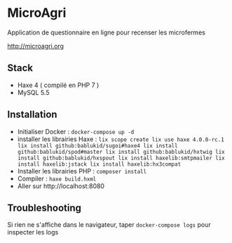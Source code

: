 # MicroAgri

Application de questionnaire en ligne pour recenser les microfermes

http://microagri.org

## Stack
 - Haxe 4 ( compilé en PHP 7 )
 - MySQL 5.5

## Installation

 - Initialiser Docker : `docker-compose up -d`
 - installer les librairies Haxe :
  `lix scope create
  lix use haxe 4.0.0-rc.1
  lix install github:bablukid/sugoi#haxe4
  lix install github:bablukid/spod#master
  lix install github:bablukid/hxtwig
  lix install github:bablukid/hxspout
  lix install haxelib:smtpmailer
  lix install haxelib:jstack
  lix install haxelib:hx3compat
  `
 - Installer les librairies PHP :  `composer install`
 - Compiler : `haxe build.hxml`
 - Aller sur http://localhost:8080


## Troubleshooting

Si rien ne s'affiche dans le navigateur, taper `docker-compose logs` pour inspecter les logs